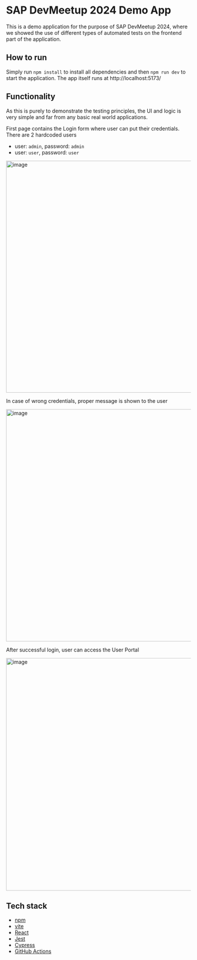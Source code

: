 # SAP DevMeetup 2024 Demo App

This is a demo application for the purpose of SAP DevMeetup 2024, where we showed the use of different types of automated tests on the frontend part of the application.

## How to run

Simply run `npm install` to install all dependencies and then `npm run dev` to start the application. The app itself runs at http://localhost:5173/ 

## Functionality

As this is purely to demonstrate the testing principles, the UI and logic is very simple and far from any basic real world applications.

First page contains the Login form where user can put their credentials. There are 2 hardcoded users
- user: `admin`, password: `admin`
- user: `user`, password: `user`

<img width="630" alt="image" src="https://github.com/user-attachments/assets/aeaacfe7-fdc6-4902-a112-973cdc51ef12">

In case of wrong credentials, proper message is shown to the user

<img width="631" alt="image" src="https://github.com/user-attachments/assets/53c56e1a-4c6c-4866-a95a-67a32a6e4824">

After successful login, user can access the User Portal

<img width="632" alt="image" src="https://github.com/user-attachments/assets/ab0a9528-3bd8-4c8b-8c7e-45c128e984fd">

## Tech stack

- [npm](https://www.npmjs.com/)
- [vite](https://vitejs.dev/)
- [React](https://react.dev/)
- [Jest](https://jestjs.io/)
- [Cypress](https://www.cypress.io/)
- [GitHub Actions](https://github.com/features/actions)
